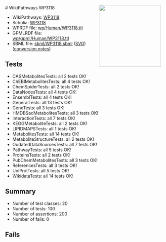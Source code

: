 <img style="float: right; width: 200px" src="../logo.png" />
# WikiPathways WP3118

* WikiPathways: [WP3118](https://identifiers.org/wikipathways:WP3118)
* Scholia: [WP3118](https://scholia.toolforge.org/wikipathways/WP3118)
* WPRDF file: [wp/Human/WP3118.ttl](../wp/Human/WP3118.ttl)
* GPMLRDF file: [wp/gpml/Human/WP3118.ttl](../wp/gpml/Human/WP3118.ttl)
* SBML file: [sbml/WP3118.sbml](../sbml/WP3118.sbml) ([SVG](../sbml/WP3118.svg)) ([conversion notes](../sbml/WP3118.txt))

## Tests
* CASMetabolitesTests: all 2 tests OK!
* ChEBIMetabolitesTests: all 4 tests OK!
* ChemSpiderTests: all 2 tests OK!
* DataNodesTests: all 4 tests OK!
* EnsemblTests: all 4 tests OK!
* GeneralTests: all 13 tests OK!
* GeneTests: all 3 tests OK!
* HMDBSecMetabolitesTests: all 3 tests OK!
* InteractionTests: all 7 tests OK!
* KEGGMetaboliteTests: all 2 tests OK!
* LIPIDMAPSTests: all 1 tests OK!
* MetabolitesTests: all 14 tests OK!
* MetaboliteStructureTests: all 2 tests OK!
* OudatedDataSourcesTests: all 7 tests OK!
* PathwayTests: all 5 tests OK!
* ProteinsTests: all 2 tests OK!
* PubChemMetabolitesTests: all 3 tests OK!
* ReferencesTests: all 3 tests OK!
* UniProtTests: all 5 tests OK!
* WikidataTests: all 14 tests OK!


## Summary

* Number of test classes: 20
* Number of tests: 100
* Number of assertions: 200
* Number of fails: 0

## Fails

